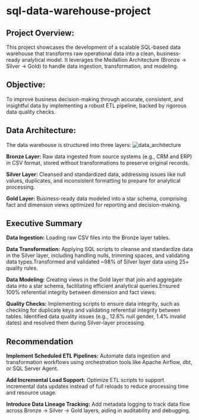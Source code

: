# sql-data-warehouse-project

## Project Overview:
This project showcases the development of a scalable SQL-based data warehouse that transforms raw operational data into a clean, business-ready analytical model. It leverages the Medallion Architecture (Bronze → Silver → Gold) to handle data ingestion, transformation, and modeling.

## Objective:
To improve business decision-making through accurate, consistent, and insightful data by implementing a robust ETL pipeline, backed by rigorous data quality checks.


## Data Architecture:
The data warehouse is structured into three layers:
![data_architecture](https://github.com/user-attachments/assets/4176d433-8e32-4817-b00b-bb9afc4f9910)

**Bronze Layer:** 
Raw data ingested from source systems (e.g., CRM and ERP) in CSV format, stored without transformations to preserve original records.

**Silver Layer:** 
Cleansed and standardized data, addressing issues like null values, duplicates, and inconsistent formatting to prepare for analytical processing.

**Gold Layer:**
Business-ready data modeled into a star schema, comprising fact and dimension views optimized for reporting and decision-making.


## Executive Summary
**Data Ingestion:** 
Loading raw CSV files into the Bronze layer tables.

**Data Transformation:** Applying SQL scripts to cleanse and standardize data in the Silver layer, including handling nulls, trimming spaces, and validating data types.Transformed and validated ~98% of Silver layer data using 25+ quality rules.

**Data Modeling:**
Creating views in the Gold layer that join and aggregate data into a star schema, facilitating efficient analytical queries.Ensured 100% referential integrity between dimension and fact views.

**Quality Checks:**
Implementing scripts to ensure data integrity, such as checking for duplicate keys and validating referential integrity between tables. Identified data quality issues (e.g., 12.6% null gender, 1.4% invalid dates) and resolved them during Silver-layer processing.


## Recommendation
**Implement Scheduled ETL Pipelines:**
Automate data ingestion and transformation workflows using orchestration tools like Apache Airflow, dbt, or SQL Server Agent.

**Add Incremental Load Support:**
Optimize ETL scripts to support incremental data updates instead of full reloads to reduce processing time and resource usage.

**Introduce Data Lineage Tracking:**
Add metadata logging to track data flow across Bronze → Silver → Gold layers, aiding in auditability and debugging.
